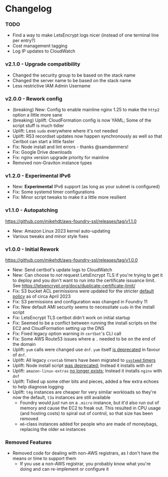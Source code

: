 # Changelog

### TODO

- Find a way to make LetsEncrypt logs nicer (instead of one terminal line per entry?)
- Cost management tagging
- Log IP updates to CloudWatch

### v2.1.0 - Upgrade compatibility

- Changed the security group to be based on the stack name
- Changed the server name to be based on the stack name
- Less restrictive IAM Admin Username

### v2.0.0 - Rework config

- (breaking) New: Config to enable mainline nginx 1.25 to make the `http2` option a little more sane
- (breaking) Uplift: CloudFormation config is now YAML; Some of the script stuff is much tidier
- Uplift: Less `sudo` everywhere where it's not needed
- Uplift: R53 recordset updates now happen synchronously as well so that Certbot can start a little faster
- Fix: Node install and lint errors - thanks @samdammers!
- Fix: Google Drive downloads
- Fix: nginx version upgrade priority for mainline
- Removed non-Graviton instance types

### v1.2.0 - Experimental IPv6

- New: **Experimental** IPv6 support (as long as your subnet is configured)
- Fix: Some systemd timer configurations
- Fix: Minor script tweaks to make it a little more resilient

### v1.1.0 - Autopatching

https://github.com/mikehdt/aws-foundry-ssl/releases/tag/v1.1.0

- New: Amazon Linux 2023 kernel auto-updating
- Various tweaks and minor style fixes

### v1.0.0 - Initial Rework

https://github.com/mikehdt/aws-foundry-ssl/releases/tag/v1.0.0

- New: Send certbot's update logs to CloudWatch
- New: Can choose to _not_ request LetsEncrypt TLS if you're trying to get it to deploy and you don't want to run into the certificate issuance limit. See https://letsencrypt.org/docs/duplicate-certificate-limit/
- Fix: S3 bucket ACL permissions were updated for the stricter [default policy](https://aws.amazon.com/about-aws/whats-new/2022/12/amazon-s3-automatically-enable-block-public-access-disable-access-control-lists-buckets-april-2023/) as of circa April 2023
- Fix: S3 permissions and configuration was changed in Foundry 11
- Fix: New default AMI security seems to necessitate `sudo` in the install script
- Fix: LetsEncrypt TLS certbot didn't work on initial startup
- Fix: Seemed to be a conflict between running the install scripts on the EC2 and CloudFormation setting up the DNS
- Fix: Fixed legacy option warning in `certbot`'s CLI call
- Fix: Some AWS Route53 issues where a `.` needed to be on the end of the domain
- Uplift: `yum` calls were changed use `dnf`. `yum` itself [is deprecated](https://github.com/rpm-software-management/yum) in favour of `dnf`.
- Uplift: All legacy `crontab` timers have been migrated to [`systemd` timers](https://wiki.archlinux.org/title/Systemd/Timers)
- Uplift: Node install script [was deprecated](https://github.com/nodesource/distributions); Instead it installs with `dnf`
- Uplift: `amazon-linux-extras` [no longer exists](https://aws.amazon.com/linux/amazon-linux-2023/faqs/); Instead it installs `nginx` with `dnf`
- Uplift: Tidied up some other bits and pieces, added a few extra echoes to help diagnose logging
- Uplift: `t4g` instances are cheaper for very similar workloads so they're now the default, `t3a` instances are still available
  - Foundry would _just_ run on a `.micro` instance, but it'd also run out of memory and cause the EC2 to freak out. This resulted in CPU usage (and hosting costs) to spiral out of control, so that size has been removed
  - `m6`-class instances added for people who are made of moneybags, replacing the older `m4` instances

### Removed Features

- Removed code for dealing with non-AWS registrars, as I don't have the means or time to support them
  - If you use a non-AWS registrar, you probably know what you're doing and can re-implement or configure it
